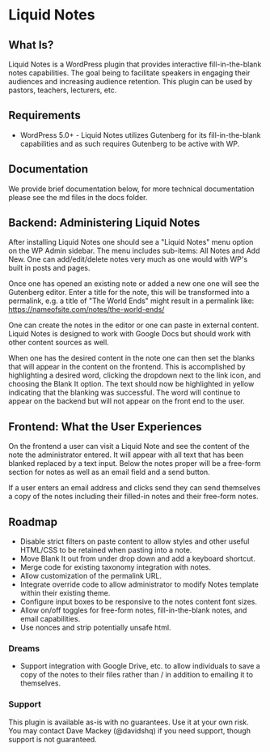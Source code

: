 # Liquid Notes
## What Is?
Liquid Notes is a WordPress plugin that provides interactive fill-in-the-blank notes capabilities. The goal being to
facilitate speakers in engaging their audiences and increasing audience retention. This plugin can be used by pastors,
teachers, lecturers, etc.

## Requirements
* WordPress 5.0+ - Liquid Notes utilizes Gutenberg for its fill-in-the-blank capabilities and as such requires Gutenberg
to be active with WP.

## Documentation
We provide brief documentation below, for more technical documentation please see the md files in the docs
folder.

## Backend: Administering Liquid Notes
After installing Liquid Notes one should see a "Liquid Notes" menu option on the WP Admin sidebar. The menu includes
sub-items: All Notes and Add New. One can add/edit/delete notes very much as one would with WP's built in posts and
pages.

Once one has opened an existing note or added a new one one will see the Gutenberg editor. Enter a title for the note,
this will be transformed into a permalink, e.g. a title of "The World Ends" might result in a permalink like:
https://nameofsite.com/notes/the-world-ends/

One can create the notes in the editor or one can paste in external content. Liquid Notes is designed to work with
Google Docs but should work with other content sources as well.

When one has the desired content in the note one can then set the blanks that will appear in the content on the 
frontend. This is accomplished by highlighting a desired word, clicking the dropdown next to the link icon, and choosing
the Blank It option. The text should now be highlighted in yellow indicating that the blanking was successful. The
word will continue to appear on the backend but will not appear on the front end to the user.

## Frontend: What the User Experiences
On the frontend a user can visit a Liquid Note and see the content of the note the administrator entered. It will
appear with all text that has been blanked replaced by a text input. Below the notes proper will be a free-form
section for notes as well as an email field and a send button.

If a user enters an email address and clicks send they can send themselves a copy of the notes including their
filled-in notes and their free-form notes.

## Roadmap
- Disable strict filters on paste content to allow styles and other useful HTML/CSS to be retained when pasting into
a note.
- Move Blank It out from under drop down and add a keyboard shortcut.
- Merge code for existing taxonomy integration with notes.
- Allow customization of the permalink URL.
- Integrate override code to allow administrator to modify Notes template within their existing theme.
- Configure input boxes to be responsive to the notes content font sizes.
- Allow on/off toggles for free-form notes, fill-in-the-blank notes, and email capabilities.
- Use nonces and strip potentially unsafe html.

### Dreams
- Support integration with Google Drive, etc. to allow individuals to save a copy of the notes to their files rather
than / in addition to emailing it to themselves.

### Support
This plugin is available as-is with no guarantees. Use it at your own risk. You may contact Dave Mackey (@davidshq) if
you need support, though support is not guaranteed.